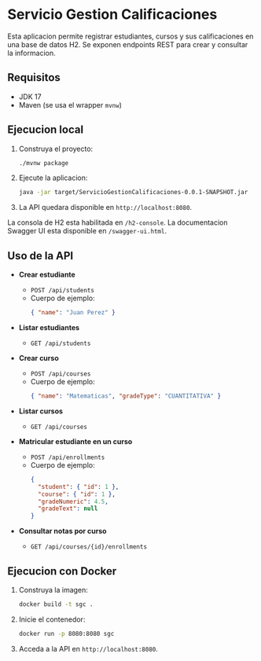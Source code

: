 # Servicio Gestion Calificaciones

Esta aplicacion permite registrar estudiantes, cursos y sus calificaciones en una base de datos H2. Se exponen endpoints REST para crear y consultar la informacion.

## Requisitos
- JDK 17
- Maven (se usa el wrapper `mvnw`)

## Ejecucion local
1. Construya el proyecto:
   ```bash
   ./mvnw package
   ```
2. Ejecute la aplicacion:
   ```bash
   java -jar target/ServicioGestionCalificaciones-0.0.1-SNAPSHOT.jar
   ```
3. La API quedara disponible en `http://localhost:8080`.

La consola de H2 esta habilitada en `/h2-console`.
La documentacion Swagger UI esta disponible en `/swagger-ui.html`.

## Uso de la API
- **Crear estudiante**
  - `POST /api/students`
  - Cuerpo de ejemplo:
    ```json
    { "name": "Juan Perez" }
    ```
- **Listar estudiantes**
  - `GET /api/students`

- **Crear curso**
  - `POST /api/courses`
  - Cuerpo de ejemplo:
    ```json
    { "name": "Matematicas", "gradeType": "CUANTITATIVA" }
    ```
- **Listar cursos**
  - `GET /api/courses`

- **Matricular estudiante en un curso**
  - `POST /api/enrollments`
  - Cuerpo de ejemplo:
    ```json
    {
      "student": { "id": 1 },
      "course": { "id": 1 },
      "gradeNumeric": 4.5,
      "gradeText": null
    }
    ```
- **Consultar notas por curso**
  - `GET /api/courses/{id}/enrollments`

## Ejecucion con Docker
1. Construya la imagen:
   ```bash
   docker build -t sgc .
   ```
2. Inicie el contenedor:
   ```bash
   docker run -p 8080:8080 sgc
   ```
3. Acceda a la API en `http://localhost:8080`.

